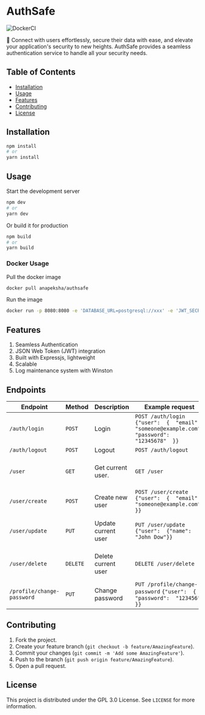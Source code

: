 # AuthSafe

![DockerCI](https://github.com/anapeksha/authsafe/actions/workflows/deployment-build.yml/badge.svg?branch=main)

🚀 Connect with users effortlessly, secure their data with ease, and elevate your application's security to new heights. AuthSafe provides a seamless authentication service to handle all your security needs.

## Table of Contents

- [Installation](#installation)
- [Usage](#usage)
- [Features](#features)
- [Contributing](#contributing)
- [License](#license)

## Installation

```bash
npm install
# or
yarn install
```

## Usage

Start the development server

```bash
npm dev
# or
yarn dev
```

Or build it for production

```bash
npm build
# or
yarn build
```

### Docker Usage

Pull the docker image

```bash
docker pull anapeksha/authsafe
```

Run the image

```bash
docker run -p 8080:8080 -e 'DATABASE_URL=postgresql://xxx' -e 'JWT_SECRET=xxxxxxxxxx' -v ${HOME}/logs:/usr/authsafe/app/logs anapeksha/authsafe
```

## Features

1. Seamless Authentication
2. JSON Web Token (JWT) integration
3. Built with Expressjs, lightweight
4. Scalable
5. Log maintenance system with Winston

## Endpoints

| Endpoint                   | Method   | Description         | Example request                                                                                 | Example response                                                                                       |
| -------------------------- | -------- | ------------------- | ----------------------------------------------------------------------------------------------- | ------------------------------------------------------------------------------------------------------ |
| `/auth/login`              | `POST`   | Login               | `POST /auth/login` `{"user":  {  "email":  "someone@example.com",  "password":  "12345678"  }}` | `{"message":"Logged in"}`                                                                              |
| `/auth/logout`             | `POST`   | Logout              | `POST /auth/logout`                                                                             | `{"message":"Logged out"}`                                                                             |
| `/user`                    | `GET`    | Get current user.   | `GET /user`                                                                                     | `{"id":"e53c4e44-65f5-4aa7-9cc3-758ac82be182","name":"John Doe","email":  "john.doe@example.com"}`     |
| `/user/create`             | `POST`   | Create new user     | `POST /user/create` `{"user":  {  "email":  "someone@example.com"  }}`                          | `{"user":  {  "email":  "someone-specific@example.com"}}`                                              |
| `/user/update`             | `PUT`    | Update current user | `PUT /user/update` `{"user":  {"name":  "John Dow"}}`                                           | `{"id": "e53c4e44-65f5-4aa7-9cc3-758ac82be182", "name": "John Doe", "email":  "john.doe@example.com"}` |
| `/user/delete`             | `DELETE` | Delete current user | `DELETE /user/delete`                                                                           | `{"id": "e53c4e44-65f5-4aa7-9cc3-758ac82be182", "name": "John Doe", "email":  "john.doe@example.com"}` |
| `/profile/change-password` | `PUT`    | Change password     | `PUT /profile/change-password` `{"user":  {  "password":  "123456"  }}`                         | `{"user":  {  "id": "e53c4e44-65f5-4aa7-9cc3-758ac82be182", "email":  "john.doe@example.com" }}`       |

## Contributing

1. Fork the project.
2. Create your feature branch (`git checkout -b feature/AmazingFeature`).
3. Commit your changes (`git commit -m 'Add some AmazingFeature'`).
4. Push to the branch (`git push origin feature/AmazingFeature`).
5. Open a pull request.

## License

This project is distributed under the GPL 3.0 License. See `LICENSE` for more information.
